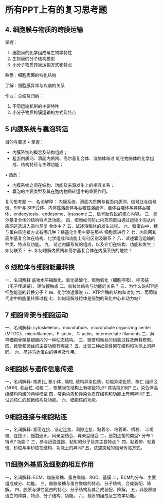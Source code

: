 # 所有PPT上有的复习思考题

## 4. 细胞膜与物质的跨膜运输
掌握：
1. 细胞膜的化学组成与生物学特性
2. 生物膜的分子结构模型
3. 小分子物质跨膜运输方式和特点

熟悉：细胞表面的特化结构

了解：细胞膜异常与疾病的关系

作业：总结及归纳：
1. 不同运输机制的主要特性
2. 小分子物质跨膜运输的方式及特点
## 5 内膜系统与囊泡转运
目的与要求
• 掌握：
- 内膜系统的概念及结构组成；
- 粗面内质网、滑面内质网、高尔基复合体、溶酶体和过
氧化物酶体的化学组成、结构特征与生理功能；

• 熟悉：
- 内膜系统之间在结构、功能及来源发生上的相互关系；
- 囊泡的主要类型及其在胞内物质转运中的重要作用。

复习思考题
一．名词解释：
内膜系统、滑面内质网与粗面内质网、信号肽与信号斑、SRP与
SRP受体、内体性溶酶体与吞噬性溶酶体、自体吞噬体与异体吞噬
体、endocytosis、endosome、lysosome
二．信号肽假说的核心内容。
三．高尔基复合体的结构特点及功能。
四．细胞如何防止内质网蛋白通过运输小泡从内质网逃逸进入高尔基复
合体中？
五．试述溶酶体的发生过程。
六．糖蛋白中，糖与蛋白质连接方式有哪几种？糖基化作用主要在那些
细胞器进行？
七．内质网和高尔基复合体在结构、化学组成和功能上有何区别及联系？
八．试述囊泡运输的种类、特点及功能。
九．试述内膜系统的组成，以及它们在结构、功能和发生上如何联系？
十.  如何理解内质网和高尔基复合体在内膜系统的地位？

## 6 线粒体与细胞能量转换
一、名词解释
底物水平磷酸化、氧化磷酸化、细胞氧化（细胞呼吸）、呼吸链
（电子传递链）、转位接触点
二、线粒体结构与功能的关系？
三、为什么说ATP是细胞能量的转换分子？
四、化学渗透假说
五、ATP合酶的结构和功能
六、葡萄糖代谢中的能量转移过程
七、如何理解线粒体是细胞的氧化中心和动力站?

## 7 细胞骨架与细胞运动
一、名词解释:
cytoskeleton、microtubule、microtubule
organizing center (MTOC)、microfilament、F-actin、
G-actin、intermediate filaments
二、解释细胞骨架是细胞内的一种动态结构。
三、微管和微丝的组装过程及解释模型。
四、微管和微丝的主要功能有哪些？
五、比较三种细胞骨架在结构和功能上的异同。
六、简述马达蛋白的特点及作用。

## 8细胞核与遗传信息传递
一，名词解释:
核质比, 核小体 , 端粒, 结构异染色质，功能异染色质，核仁
组织区(NOR), 着丝粒, 动粒
二，核被膜在结构上有哪些特点? 其功能如何?
三，染色体高级结构构建的两种模型
四，常染色质和异染色质在结构和功能上有何异同?
五，试述核仁的超微结构及功能。
六，细胞核的功能。

## 9细胞连接与细胞粘连
一，名词解释:
紧密连接、锚定连接、间隙连接、黏着带、粘着斑、桥粒、
半桥粒、连接子、细胞通讯、同亲型结合、异亲型结合
二，细胞连接的类型? 分布？特点? 功能？
三，参与细胞连接、黏附的分子及其主要特点？
四，黏着带、粘着斑、桥粒与半桥粒在结构、功能上的异同?
五，试述突触的信号传递方式。

## 11细胞外基质及细胞的相互作用
一，名词解释:
ECM、糖胺聚糖、蛋白聚糖、RGD、基膜
二，ECM的分布、主要组成成分、功能。
三，糖胺聚糖与蛋白聚糖的特点、分子结构、合成装配、降解。
四，胶原与弹性蛋白的特点、分子结构及其合成装配、降解。
五，非胶原糖蛋白的种类、特点、分子结构、功能。
六，基膜的组成及生物学功能。

